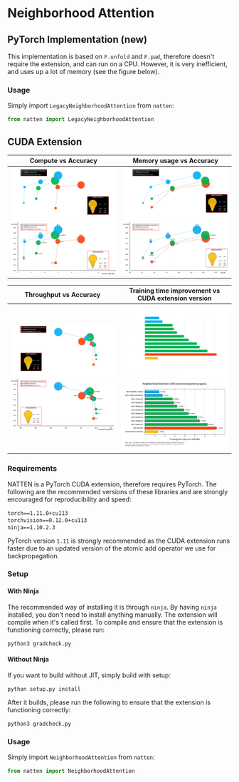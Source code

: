 # Neighborhood Attention

## PyTorch Implementation (new)
This implementation is based on `F.unfold` and `F.pad`, therefore doesn't require the extension, and can run on a CPU.
However, it is very inefficient, and uses up a lot of memory (see the figure below).
### Usage
Simply import `LegacyNeighborhoodAttention` from `natten`:
```python
from natten import LegacyNeighborhoodAttention
```

## CUDA Extension


Compute vs Accuracy |  Memory usage vs Accuracy
:-------------------------:|:-------------------------:
![NAT-Intro](../../assets/memoryusage_dark.png#gh-dark-mode-only) ![NAT-Intro](../../assets/memoryusage_light.png#gh-light-mode-only) | ![computeplot_dark](../../assets/computeplot_dark.png#gh-dark-mode-only) ![computeplot_light](../../assets/computeplot_light.png#gh-light-mode-only)


Throughput vs Accuracy |  Training time improvement vs CUDA extension version
:-------------------------:|:-------------------------:
![NAT-Intro](../../assets/throughputplot_dark.png#gh-dark-mode-only) ![NAT-Intro](../../assets/throughputplot_light.png#gh-light-mode-only) | ![computeplot_dark](../../assets/kernelplot_dark.png#gh-dark-mode-only) ![computeplot_light](../../assets/kernelplot_light.png#gh-light-mode-only)


### Requirements
NATTEN is a PyTorch CUDA extension, therefore requires PyTorch. 
The following are the recommended versions of these libraries and are strongly encouraged for reproducibility and speed:
```shell
torch==1.11.0+cu113
torchvision==0.12.0+cu113
ninja==1.10.2.3
```
PyTorch version `1.11` is strongly recommended as the CUDA extension runs faster due to an updated 
version of the atomic add operator we use for backpropagation.

### Setup
#### With Ninja
The recommended way of installing it is through `ninja`. 
By having `ninja` installed, you don't need to install anything manually. 
The extension will compile when it's called first.
To compile and ensure that the extension is functioning correctly, please run:
```
python3 gradcheck.py
```

#### Without Ninja
If you want to build without JIT, simply build with setup:
```shell
python setup.py install
```
After it builds, please run the following to ensure that the extension is functioning correctly:
```
python3 gradcheck.py
```
### Usage
Simply import `NeighborhoodAttention` from `natten`:
```python
from natten import NeighborhoodAttention
```